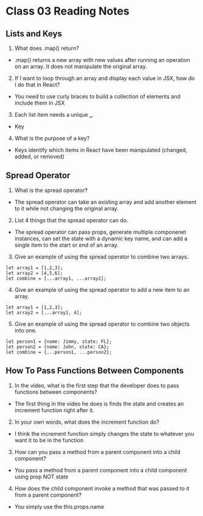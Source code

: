 # Class 03 Reading Notes

## Lists and Keys

1. What does .map() return?

- .map() returns a new array with new values after running an operation on an array. It does not manipulate the original array.

2. If I want to loop through an array and display each value in JSX, how do I do that in React?

- You need to use curly braces to build a collection of elements and include them in JSX

3. Each list item needs a unique **\_**.

- Key

4. What is the purpose of a key?

- Keys identify which items in React have been manipulated (changed, added, or removed)

## Spread Operator

1. What is the spread operator?

- The spread operator can take an existing array and add another element to it while not changing the original array.

2. List 4 things that the spread operator can do.

- The spread operator can pass props, generate multiple componenet instances, can set the state with a dynamic key name, and can add a single item to the start or end of an array.

3. Give an example of using the spread operator to combine two arrays.

```
let array1 = [1,2,3];
let array2 = [4,5,6];
let combine = [...array1, ...array2];
```

4. Give an example of using the spread operator to add a new item to an array.

```
let array1 = [1,2,3];
let array2 = [...array1, 4];
```

5. Give an example of using the spread operator to combine two objects into one.

```
let person1 = {name: Jimmy, state: FL};
let person2 = {name: John, state: CA};
let combine = {...person1, ...person2};
```

## How To Pass Functions Between Components

1. In the video, what is the first step that the developer does to pass functions between components?

- The first thing in the video he does is finds the state and creates an increment function right after it.

2. In your own words, what does the increment function do?

- I think the increment function simply changes the state to whatever you want it to be in the function

3. How can you pass a method from a parent component into a child component?

- You pass a method from a parent component into a child component using prop NOT state

4. How does the child component invoke a method that was passed to it from a parent component?

- You simply use the this.props.name
